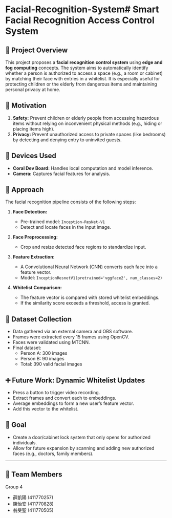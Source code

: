 # Facial-Recognition-System# Smart Facial Recognition Access Control System

## 📌 Project Overview

This project proposes a **facial recognition control system** using **edge and fog computing** concepts. The system aims to automatically identify whether a person is authorized to access a space (e.g., a room or cabinet) by matching their face with entries in a whitelist. It is especially useful for protecting children or the elderly from dangerous items and maintaining personal privacy at home.

## 🎯 Motivation

1. **Safety:** Prevent children or elderly people from accessing hazardous items without relying on inconvenient physical methods (e.g., hiding or placing items high).
2. **Privacy:** Prevent unauthorized access to private spaces (like bedrooms) by detecting and denying entry to uninvited guests.

## 🔧 Devices Used

- **Coral Dev Board:** Handles local computation and model inference.
- **Camera:** Captures facial features for analysis.

## 🧠 Approach

The facial recognition pipeline consists of the following steps:

1. **Face Detection:**  
   - Pre-trained model: `Inception-ResNet-V1`
   - Detect and locate faces in the input image.

2. **Face Preprocessing:**  
   - Crop and resize detected face regions to standardize input.

3. **Feature Extraction:**  
   - A Convolutional Neural Network (CNN) converts each face into a feature vector.
   - Model: `InceptionResnetV1(pretrained='vggface2', num_classes=2)`

4. **Whitelist Comparison:**  
   - The feature vector is compared with stored whitelist embeddings.
   - If the similarity score exceeds a threshold, access is granted.

## 📂 Dataset Collection

- Data gathered via an external camera and OBS software.
- Frames were extracted every 15 frames using OpenCV.
- Faces were validated using MTCNN.
- Final dataset:  
  - Person A: 300 images  
  - Person B: 90 images  
  - Total: 390 valid facial images

## ➕ Future Work: Dynamic Whitelist Updates

- Press a button to trigger video recording.
- Extract frames and convert each to embeddings.
- Average embeddings to form a new user’s feature vector.
- Add this vector to the whitelist.

## 🏁 Goal

- Create a door/cabinet lock system that only opens for authorized individuals.
- Allow for future expansion by scanning and adding new authorized faces (e.g., doctors, family members).

---

## 👥 Team Members

Group 4  
- 薛凱陽 (411770257)  
- 陳怡安 (411770828)  
- 翁旻聖 (411770505)

